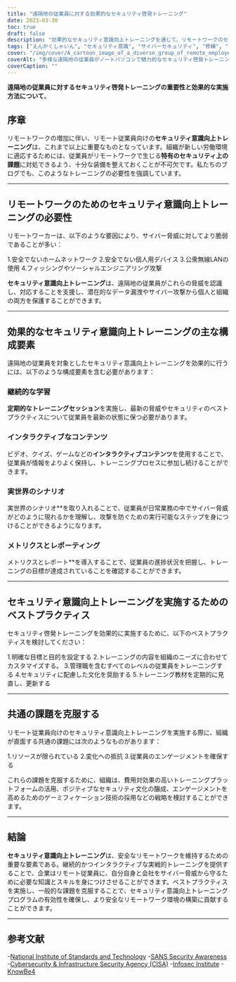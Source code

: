 ```yaml
---
title: "遠隔地の従業員に対する効果的なセキュリティ啓発トレーニング"
date: 2023-03-30
toc: true
draft: false
description: "効果的なセキュリティ意識向上トレーニングを通じて、リモートワークのセキュリティを強化し、それをうまく実施する方法を学びます。"
tags: ["えんかくしゃいん", "セキュリティ意識", "サイバーセキュリティ", "修練", "リモートワーカー", "フィッシング", "さいぜんのそち", "セキュリティ文化", "ゲーミフィケーション", "エヌアイエスティー", "シーサ", "SANS セキュリティ・アウェアネス", "インフォセック研究所", "KnowBe4", "継続学習", "実世界のシナリオ", "対話型トレーニング", "サイバー脅威", "セキュリティトレーニングプラットフォーム"]
cover: "/img/cover/A_cartoon_image_of_a_diverse_group_of_remote_employees.png"
coverAlt: "多様な遠隔地の従業員がノートパソコンで魅力的なセキュリティ啓発トレーニングに参加し、その周りを様々なサイバーセキュリティのシンボルが取り囲んでいる漫画画像です。"
coverCaption: ""
---
```


**遠隔地の従業員に対するセキュリティ啓発トレーニングの重要性と効果的な実施方法について**。

## 序章

リモートワークの増加に伴い、リモート従業員向けの**セキュリティ意識向上トレーニング**は、これまで以上に重要なものとなっています。組織が新しい労働環境に適応するためには、従業員がリモートワークで生じる**特有のセキュリティ上の課題**に対処できるよう、十分な装備を整えておくことが不可欠です。私たちのブログでも、このようなトレーニングの必要性を強調しています。

______

## リモートワークのためのセキュリティ意識向上トレーニングの必要性

リモートワーカーは、以下のような要因により、サイバー脅威に対してより脆弱であることが多い：

1.安全でないホームネットワーク
2.安全でない個人用デバイス
3.公衆無線LANの使用
4.フィッシングやソーシャルエンジニアリング攻撃

**セキュリティ意識向上トレーニング**は、遠隔地の従業員がこれらの脅威を認識し、対応することを支援し、潜在的なデータ漏洩やサイバー攻撃から個人と組織の両方を保護することができます。

______

## 効果的なセキュリティ意識向上トレーニングの主な構成要素

遠隔地の従業員を対象としたセキュリティ意識向上トレーニングを効果的に行うには、以下のような構成要素を含む必要があります：

### 継続的な学習

**定期的なトレーニングセッション**を実施し、最新の脅威やセキュリティのベストプラクティスについて従業員を最新の状態に保つ必要があります。

### インタラクティブなコンテンツ

ビデオ、クイズ、ゲームなどの**インタラクティブコンテンツ**を使用することで、従業員が情報をよりよく保持し、トレーニングプロセスに参加し続けることができます。

### 実世界のシナリオ

実世界のシナリオ**を取り入れることで、従業員が日常業務の中でサイバー脅威がどのように現れるかを理解し、攻撃を防ぐための実行可能なステップを身につけることができるようになります。

### メトリクスとレポーティング

メトリクスとレポート**を導入することで、従業員の進捗状況を把握し、トレーニングの目標が達成されていることを確認することができます。
______

## セキュリティ意識向上トレーニングを実施するためのベストプラクティス

セキュリティ啓発トレーニングを効果的に実施するために、以下のベストプラクティスを検討してください：

1.明確な目標と目的を設定する
2.トレーニングの内容を組織のニーズに合わせてカスタマイズする。
3.管理職を含むすべてのレベルの従業員をトレーニングする
4.セキュリティに配慮した文化を奨励する
5.トレーニング教材を定期的に見直し、更新する

______

## 共通の課題を克服する

リモート従業員向けのセキュリティ意識向上トレーニングを実施する際に、組織が直面する共通の課題には次のようなものがあります：

1.リソースが限られている
2.変化への抵抗
3.従業員のエンゲージメントを確保する

これらの課題を克服するために、組織は、費用対効果の高いトレーニングプラットフォームの活用、ポジティブなセキュリティ文化の醸成、エンゲージメントを高めるためのゲーミフィケーション技術の採用などの戦略を検討することができます。

______

## 結論

**セキュリティ意識向上トレーニング**は、安全なリモートワークを維持するための重要な要素である。継続的かつインタラクティブな実戦的トレーニングを提供することで、企業はリモート従業員に、自分自身と会社をサイバー脅威から守るために必要な知識とスキルを身につけさせることができます。ベストプラクティスを実施し、一般的な課題を克服することで、セキュリティ意識向上トレーニングプログラムの有効性を確保し、より安全なリモートワーク環境の構築に貢献することができます。

______

## 参考文献

-[National Institute of Standards and Technology](https://www.nist.gov/)
-[SANS Security Awareness](https://www.sans.org/security-awareness-training)
-[Cybersecurity & Infrastructure Security Agency (CISA)](https://www.cisa.gov/)
-[Infosec Institute](https://www.infosecinstitute.com/)
-[KnowBe4](https://www.knowbe4.com/)

